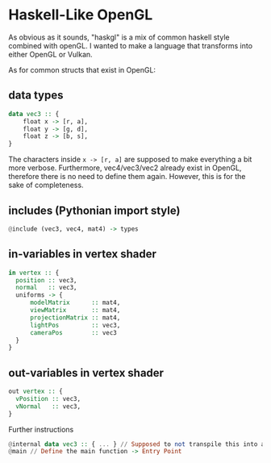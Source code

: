 # Haskell-Like OpenGL

As obvious as it sounds, "haskgl" is a mix of common haskell style combined with openGL.
I wanted to make a language that transforms into either OpenGL or Vulkan.

As for common structs that exist in OpenGL:

## data types
``` haskell
data vec3 :: {
    float x -> [r, a],
    float y -> [g, d],
    float z -> [b, s],
}
```
The characters inside ```x -> [r, a]``` are supposed to make everything a bit more verbose. Furthermore, vec4/vec3/vec2 already exist in OpenGL, therefore there is no need to define them again.
However, this is for the sake of completeness.

## includes (Pythonian import style)
```haskell
@include (vec3, vec4, mat4) -> types
```
## in-variables in vertex shader
```haskell
in vertex :: {
  position :: vec3,
  normal   :: vec3,
  uniforms -> {
      modelMatrix      :: mat4,
      viewMatrix       :: mat4,
      projectionMatrix :: mat4,
      lightPos         :: vec3,
      cameraPos        :: vec3
  }
}
```
## out-variables in vertex shader
```haskell
out vertex :: {
  vPosition :: vec3,
  vNormal   :: vec3,
}
```

Further instructions

```haskell
@internal data vec3 :: { ... } // Supposed to not transpile this into a struct, since it already exists in either OpenGL or Vulkan.
@main // Define the main function -> Entry Point
```
